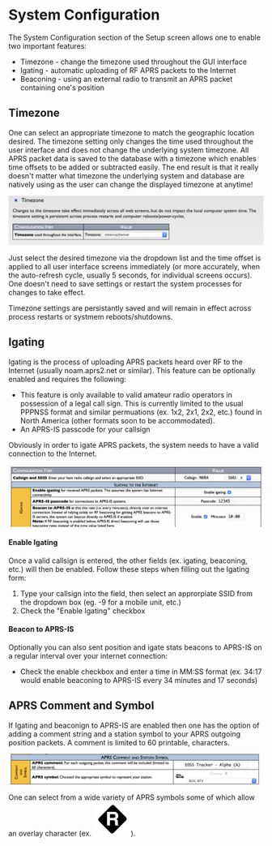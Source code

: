 # System Configuration #

The System Configuration section of the Setup screen allows one to enable two important features:
- Timezone - change the timezone used throughout the GUI interface
- Igating - automatic uploading of RF APRS packets to the Internet
- Beaconing - using an external radio to transmit an APRS packet containing one's position 



## Timezone ##

One can select an appropriate timezone to match the geographic location desired.  The timezone setting only changes the 
time used throughout the user interface and does not change the underlying system timezone.  All APRS packet data is 
saved to the database with a timezone which enables time offsets to be added or subtracted easily.  The end result is that it
really doesn't matter what timezone the underlying system and database are natively using as the user can change the displayed
timezone at anytime!

<p align="center">
<img src="assets/timezone.png" alt="Timezone setting" width=800>
</p>

Just select the desired timezone via the dropdown list and the time offset is applied to all user interface screens
immediately (or more accurately, when the auto-refresh cycle, usually 5 seconds, for individual screens occurs).  One doesn't
need to save settings or restart the system processes for changes to take effect. 

Timezone settings are persistantly saved and will remain in effect across process restarts or systmem reboots/shutdowns.



## Igating ##

Igating is the process of uploading APRS packets heard over RF to the Internet (usually noam.aprs2.net or similar).  This
feature can be optionally enabled and requires the following:
- This feature is only available to valid amateur radio operators in possession of a legal call sign.  This is currently limited to
the usual PPPNSS format and similar permuations (ex. 1x2, 2x1, 2x2, etc.) found in North America (other formats soon to be accommodated).
- An APRS-IS passcode for your callsign

Obviously in order to igate APRS packets, the system needs to have a valid connection to the Internet.  

<p align="center">
<img src="assets/igating.png" alt="Enabling igating" width=800>
</p>


#### Enable Igating ####

Once a valid callsign is entered, the other fields (ex. igating, beaconing, etc.) will then be enabled.  Follow these steps
when filling out the Igating form:
1.  Type your callsign into the field, then select an approrpiate SSID from the dropdown box (eg.  -9 for a mobile unit, etc.)
2.  Check the "Enable Igating" checkbox


#### Beacon to APRS-IS ####
Optionally you can also sent position and igate stats beacons to APRS-IS on a regular interval over your internet connection:
- Check the enable checkbox and enter a time in MM:SS format (ex. 34:17 would enable beaconing to APRS-IS every 34 minutes and 17 seconds)



## APRS Comment and Symbol ##

If Igating and beaconign to APRS-IS are enabled then one has the option of adding a comment string and a station symbol to
your APRS outgoing position packets.  A comment is limited to 60 printable, characters.  

<p align="center">
<img src="assets/aprs-comment-symbol.png" alt="Selecting APRS comment and symbol" width=800>
</p>

One can select from a wide variety of APRS symbols some of which allow an overlay character (ex. <img src="assets/overlay-character.png" alt="Example overlay character symbol">).


